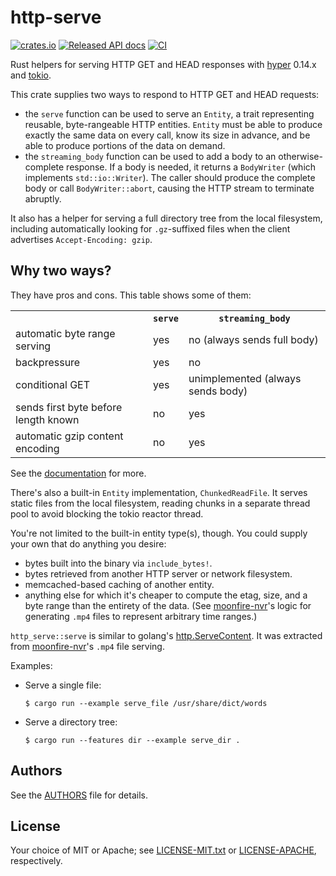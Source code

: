 # http-serve

[![crates.io](https://meritbadge.herokuapp.com/http-serve)](https://crates.io/crates/http-serve)
[![Released API docs](https://docs.rs/http-serve/badge.svg)](https://docs.rs/http-serve/)
[![CI](https://github.com/scottlamb/http-serve/workflows/CI/badge.svg)](https://github.com/scottlamb/http-serve/actions?query=workflow%3ACI)

Rust helpers for serving HTTP GET and HEAD responses with
[hyper](https://crates.io/crates/hyper) 0.14.x and
[tokio](https://crates.io/crates/tokio).

This crate supplies two ways to respond to HTTP GET and HEAD requests:

*   the `serve` function can be used to serve an `Entity`, a trait representing
    reusable, byte-rangeable HTTP entities. `Entity` must be able to produce
    exactly the same data on every call, know its size in advance, and be able
    to produce portions of the data on demand.
*   the `streaming_body` function can be used to add a body to an
    otherwise-complete response.  If a body is needed, it returns a
    `BodyWriter` (which implements `std::io::Writer`). The caller should
    produce the complete body or call `BodyWriter::abort`, causing the HTTP
    stream to terminate abruptly.

It also has a helper for serving a full directory tree from the local filesystem,
including automatically looking for `.gz`-suffixed files when the client
advertises `Accept-Encoding: gzip`.

## Why two ways?

They have pros and cons. This table shows some of them:

<table>
  <tr><th><th><code>serve</code><th><code>streaming_body</code></tr>
  <tr><td>automatic byte range serving<td>yes<td>no (always sends full body)</tr>
  <tr><td>backpressure<td>yes<td>no</tr>
  <tr><td>conditional GET<td>yes<td>unimplemented (always sends body)</tr>
  <tr><td>sends first byte before length known<td>no<td>yes</tr>
  <tr><td>automatic gzip content encoding<td>no<td>yes</tr>
</table>

See the [documentation](https://docs.rs/http-serve/) for more.

There's also a built-in `Entity` implementation, `ChunkedReadFile`. It serves
static files from the local filesystem, reading chunks in a separate thread
pool to avoid blocking the tokio reactor thread.

You're not limited to the built-in entity type(s), though. You could supply
your own that do anything you desire:

*   bytes built into the binary via `include_bytes!`.
*   bytes retrieved from another HTTP server or network filesystem.
*   memcached-based caching of another entity.
*   anything else for which it's cheaper to compute the etag, size, and a byte
    range than the entirety of the data. (See
    [moonfire-nvr](https://github.com/scottlamb/moonfire-nvr)'s logic for
    generating `.mp4` files to represent arbitrary time ranges.)

`http_serve::serve` is similar to golang's
[http.ServeContent](https://golang.org/pkg/net/http/#ServeContent). It was
extracted from [moonfire-nvr](https://github.com/scottlamb/moonfire-nvr)'s
`.mp4` file serving.

Examples:

*   Serve a single file:
    ```
    $ cargo run --example serve_file /usr/share/dict/words
    ```
*   Serve a directory tree:
    ```
    $ cargo run --features dir --example serve_dir .
    ```

## Authors

See the [AUTHORS](AUTHORS) file for details.

## License

Your choice of MIT or Apache; see [LICENSE-MIT.txt](LICENSE-MIT.txt) or
[LICENSE-APACHE](LICENSE-APACHE.txt), respectively.
